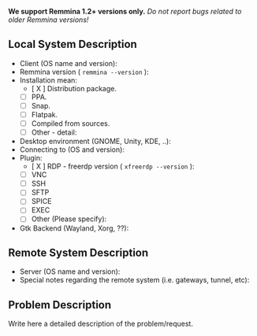 **We support Remmina 1.2+ versions only.** 
*Do not report bugs related to older Remmina versions!* 
 
## Local System Description

* Client (OS name and version):
* Remmina version ( ```remmina --version``` ):
* Installation mean:
  - [ X ] Distribution package.
  - [  ] PPA.
  - [  ] Snap.
  - [  ] Flatpak.
  - [  ] Compiled from sources.
  - [  ] Other - detail:
* Desktop environment (GNOME, Unity, KDE, ..):
* Connecting to (OS and version):
* Plugin:
  - [ X ] RDP - freerdp version ( ```xfreerdp --version``` ):
  - [  ] VNC
  - [  ] SSH
  - [  ] SFTP
  - [  ] SPICE
  - [  ] EXEC
  - [  ] Other (Please specify):
* Gtk Backend (Wayland, Xorg, ??):

## Remote System Description

* Server (OS name and version): 
* Special notes regarding the remote system (i.e. gateways, tunnel, etc): 

## Problem Description

Write here a detailed description of the problem/request.
